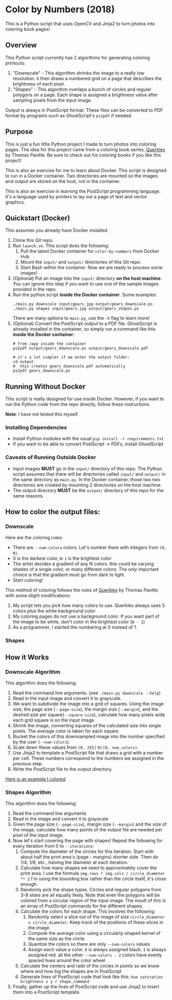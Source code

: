 # Color by Numbers (2018)

This is a Python script that uses OpenCV and Jinja2 to turn photos into
coloring book pages!

## Overview

This Python script currently has 2 algorithms for generating coloring printouts:

1. "Downscale" - This algorithm shrinks the image to a really low resolution.
    it then draws a numbered grid on a page that describes the brightness
    of each pixel.
2. "Shapes" - This algorithm overlaps a bunch of circles and regular polygons on
    a page. Each shape is assigned a brightness value after sampling pixels from
    the input image.

Output is always in PostScript format. These files can be converted to
PDF format by programs such as GhostScript's `ps2pdf` if needed.

## Purpose

This is just a fun little Python project I made to turn photos into coloring
pages. The idea for this project came from a coloring book series,
[Querkles](http://www.querkles.net/) by Thomas Pavitte. Be sure to check out
his coloring books if you like this project!

This is also an exercise for me to learn about Docker. This script is designed
to run in a Docker container. Two directories are mounted so the images and
output are stored on the host, not in the container.

This is also an exercise in learning the PostScript programming language. It's
a language used by printers to lay out a page of text and vector graphics.

## Quickstart (Docker)

This assumes you already have Docker installed.

1. Clone this Git repo.
1. Run `launch.sh`. This script does the following:
    1. Pull the latest Docker container for `color-by-numbers` from Docker Hub
    1. Mount the `input/` and `output/` directories of this Git repo.
    1. Start Bash within the container. Now we are ready to process some
        images!
1. (Optional) Put an image into the `input/` directory **on the host machine**.
    You can ignore this step if you want to use one of the sample images
    provided in the repo.
1. Run the python script **inside the Docker container**. Some examples:
    ```
    ./main.py downscale input/gears.jpg output/gears_downscale.ps
    ./main.py shapes input/gears.jpg output/gears_shapes.ps
    ```
    There are many options to `main.py`, use the `-h` flag to learn more!
1. (Optional) Convert the PostScript output to a PDF file. GhostScript is
    already installed in the container, so simply run a command like this
    **inside the Docker container**:
    ```
    # from /app inside the container
    ps2pdf output/gears_downscale.ps output/gears_downscale.pdf

    # it's a lot simpler if we enter the output folder:
    cd output
    #  this creates gears_downscale.pdf automatically
    ps2pdf gears_downscale.ps
    ```

## Running Without Docker

This script is really designed for use inside Docker. However, if you want to
run the Python code from the repo directly, follow these instructions.

**Note**: I have not tested this myself.

### Installing Dependencies

* Install Python modules with the usual `pip install -r requirements.txt`
* If you want to be able to convert PostScript -> PDFs, install GhostScript

### Caveats of Running Outside Docker

* Input images **MUST** go in the `input/` directory of this repo. The Python
  script assumes that there will be directories called `input/` and `output/`
  in the same directory as `main.py`. In the Docker container, those two
  two directories are created by mounting 2 directories on the host machine.
* The output directory **MUST** be the `output/` directory of this repo for the
  same reasons.

## How to color the output files:

### Downscale

Here are the coloring rules:

* There are `--num-colors` colors. Let's number them with integers from
  `[0, N)`.
* 0 is the darkest color, `N-1` is the brightest color
* The artist decides a gradient of any N colors. this could be varying
  shades of a single color, or many different colors. The only important
  choice is that the gradient must go from dark to light.
* Start coloring!

This method of coloring follows the rules of
[Querkles](http://www.querkles.net/) by Thomas Pavitte with some slight
modifications:

1. My script lets you pick how many colors to use. Querkles always uses 5 colors
    plus the white background color
1. My coloring pages do not use a background color. If you want  part of the
    image to be white, don't color in the brightest color (`N - 1`)
1. As a programmer, I started the numbering at 0 instead of 1.

### Shapes

## How it Works

### Downscale Algorithm

This algorithm does the following:

1. Read the command line arguments. (see `./main.py downscale --help`)
1. Read in the input image and convert it to grayscale.
1. We want to subdivide the image into a grid of squares. Using the image size,
    the page size (`--page-size`), the margin size (`--margin`), and the
    desired size per square(`--square-size`), calculate how many pixels wide
    each grid square is on the input image.
1. Shrink the image, converting squares of the calculated size into single
    pixels. The average color is taken for each square.
1. Bucket the colors of this downsampled image into the number specified
    by the user (`--num-colors`).
1. Scale down these values from `[0, 255]` to `[0, num_colors)`.
1. Use Jinja2 to template a PostScript file that draws a grid with a number
    per cell. These numbers correspond to the numbers we assigned in the
    previous step.
1. Write the PostScript file to the output directory.

[Here is an example I colored](https://ptrgags.deviantart.com/art/2018-03-21-WIP-Sample-Color-By-Numbers-736609991)

### Shapes Algorithm

This algorithm does the following:

1. Read the command line arguments
1. Read in the image and convert it to grayscale
1. Given the page size (`--page-size`), margin size (`--margin`) and the size
    of the image, calculate how many points of the output file are needed per
    pixel of the input image.
1. Now let's start covering the page with shapes! Repeat the following for
    every iteration from 0 to `--iterations`:
    1. Compute the diameter of the circles for this iteration. Start with
        about half the print area's (page - margins) shorter side. Then do
        1/4, 1/8, etc., halving the diameter at each iteration.
    1. Calculate how many shapes we need to approximately cover the print
        area. I use the formula `img.rows * img.cols / circle_diameter ** 2`
        I'm using the bounding box rather than the circle itself, it's close
        enough.
    1. Randomly pick the shape types. Circles and regular polygons from 3-8
        sides are all equally likely. Note that even the polygons will be
        colored from a circular region of the input image. The result of this
        is an array of PostScript commands for the different shapes.
    1. Calculate the colors for each shape. This involves the following:
        1. Randomly select a slice out of the image of size
            `circle_diameter x circle_diameter`. Keep track of the positions of
            these slices in the image.
        1. Compute the average color using a circularly-shaped kernel of the
            same size as the circle.
        1. Quantize the colors so there are only `--num-colors` values
        1. Assign each value a color. `0` is always assigned black. `1` is
            always assigned red. all the other `--num-colors - 2` colors have
            evenly spaced hues around the color wheel
    1. Calculate the centers and radii of the circles *in points* so we
        know where and how big the shapes are in PostScript
    1. Generate lines of PostScript code that look like this:
        `hue saturation brightness x y r shape_command`
1. Finally, gather up the lines of PostScript code and use Jinja2 to insert
    them into a PostScript template.
